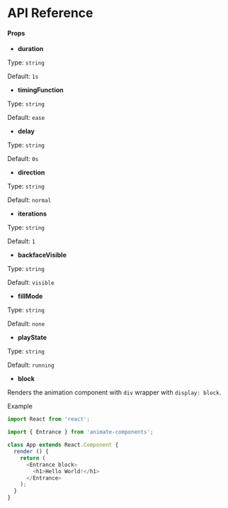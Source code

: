 # API Reference

#### Props

* **duration**

Type: `string`

Default: `1s`

* **timingFunction**

Type: `string`

Default: `ease`

* **delay**

Type: `string`

Default: `0s`

* **direction**

Type: `string`

Default: `normal`

* **iterations**

Type: `string`

Default: `1`

* **backfaceVisible**

Type: `string`

Default: `visible`

* **fillMode**

Type: `string`

Default: `none`

* **playState**

Type: `string`

Default: `running`

* **block**

Renders the animation component with `div` wrapper with `display: block`.

Example

```javascript
import React from 'react';

import { Entrance } from 'animate-components';

class App extends React.Component {
  render () {
    return (
      <Entrance block>
        <h1>Hello World!</h1>
      </Entrance>
    );
  }
}
```
